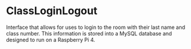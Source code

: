 # ClassLoginLogout
Interface that allows for uses to login to the room with their last name and class number. This information is stored into a MySQL database and designed to run on a Raspberry Pi 4.
